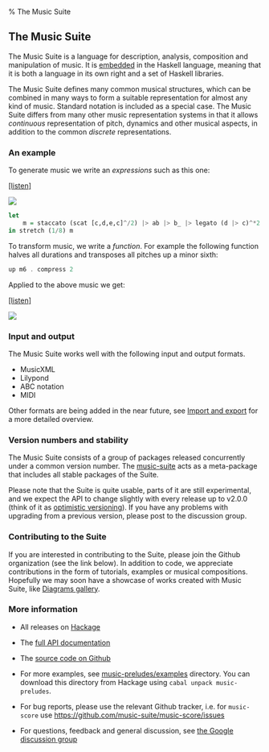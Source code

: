 % The Music Suite

## The Music Suite

The Music Suite is a language for description, analysis, composition and manipulation of music. It is [embedded][dsl] in the Haskell language, meaning that it is both a language in its own right and a set of Haskell libraries.

The Music Suite defines many common musical structures, which can be combined in many ways to form a suitable representation for almost any kind of music. Standard notation is included as a special case. The Music Suite differs from many other music representation systems in that it allows *continuous* representation of pitch, dynamics and other musical aspects, in addition to the common *discrete* representations. 

<!--
It is based on the [Haskell][Haskell] language. It is designed with three goals in mind:

* Describe what the music *is*, rather than how it is to be performed.
* Avoid imposing stylistic or theoretical assumptions on the music.
* Include common notation and theory as a *special case*.

The Music Suite is both a language in its own right and a Haskell library. Being embedded in Haskell has several advantages, it allow the developers to focus on the contents and the users to make use of any feature in the Haskell language.
-->

<!--
The Music Suite uses several advanced language constructs internally and requires a relatively new Haskell compiler (see [Installing the Suite](#installing-the-suite)).
-->


### An example

To generate music we write an *expressions* such as this one:

<div class='haskell-music'>

<div class='haskell-music-listen'><a href='4ea6815a58473e70.mid'>[listen]</a></div>

![](4ea6815a58473e70x.png)

```haskell
let
    m = staccato (scat [c,d,e,c]^/2) |> ab |> b_ |> legato (d |> c)^*2
in stretch (1/8) m

```

</div>

To transform music, we write a *function*. For example the following function halves all durations and transposes all pitches up a minor sixth:

```haskell
up m6 . compress 2

```

Applied to the above music we get:

<div class='haskell-music-listen'><a href='702bad1be0859e8d.mid'>[listen]</a></div>

![](702bad1be0859e8dx.png)

### Input and output

The Music Suite works well with the following input and output formats.

* MusicXML
* Lilypond
* ABC notation
* MIDI

Other formats are being added in the near future, see [Import and export](#import-and-export) for a more detailed overview.

### Version numbers and stability

The Music Suite consists of a group of packages released concurrently under a common version number. The [music-suite](http://hackage.haskell.org/package/music-suite) acts as a meta-package that includes all stable packages of the Suite.

Please note that the Suite is quite usable, parts of it are still experimental, and we expect the API to change slightly with every release up to v2.0.0 (think of it as [optimistic versioning](http://semver.org)). If you have any problems with upgrading from a previous version, please post to the discussion group.


### Contributing to the Suite

If you are interested in contributing to the Suite, please join the Github organization (see the link below). In addition to code, we appreciate contributions in the form of tutorials, examples or musical compositions. Hopefully we may soon have a showcase of works created with Music Suite, like [Diagrams gallery](http://projects.haskell.org/diagrams/gallery.html).

### More information

- All releases on [Hackage](http://hackage.haskell.org/package/music-suite)

- The [full API documentation](/docs/api)

- The [source code on Github](https://github.com/music-suite)

- For more examples, see [music-preludes/examples](https://github.com/music-suite/music-preludes/tree/master/examples) directory. You can download this directory from Hackage using `cabal unpack music-preludes`.

- For bug reports, please use the relevant Github tracker, i.e. for `music-score` use <https://github.com/music-suite/music-score/issues>

- For questions, feedback and general discussion, see [the Google discussion group](http://groups.google.com/d/forum/music-suite-discuss)



<!--
For an introduction, see [User Guide](User-Guide).
-->

[Haskell]:      http://www.haskell.org/haskellwiki/Haskell
[Haskore]:      http://www.haskell.org/haskellwiki/Haskore
[Euterpea]:     http://haskell.cs.yale.edu/euterpea
[Diagrams]:     http://projects.haskell.org/diagrams
[Reactive]:     http://hackage.haskell.org/package/reactive
[dsl]:          http://www.haskell.org/haskellwiki/Embedded_domain_specific_language







